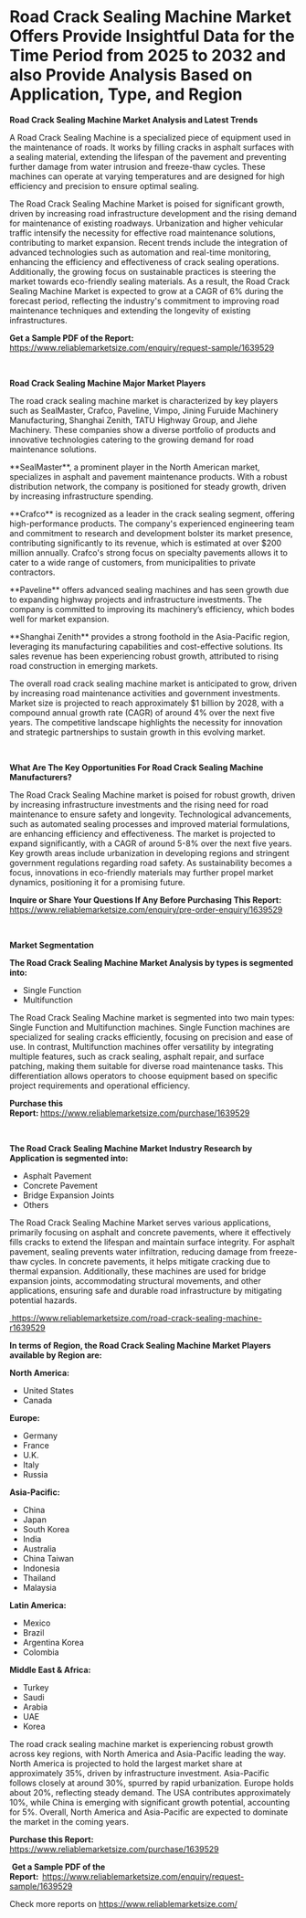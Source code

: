 <p><h1>Road Crack Sealing Machine Market Offers Provide Insightful Data for the Time Period from 2025 to 2032 and also Provide Analysis Based on Application, Type, and Region</h1></p><p><strong>Road Crack Sealing Machine Market Analysis and Latest Trends</strong></p>
<p><p>A Road Crack Sealing Machine is a specialized piece of equipment used in the maintenance of roads. It works by filling cracks in asphalt surfaces with a sealing material, extending the lifespan of the pavement and preventing further damage from water intrusion and freeze-thaw cycles. These machines can operate at varying temperatures and are designed for high efficiency and precision to ensure optimal sealing.</p><p>The Road Crack Sealing Machine Market is poised for significant growth, driven by increasing road infrastructure development and the rising demand for maintenance of existing roadways. Urbanization and higher vehicular traffic intensify the necessity for effective road maintenance solutions, contributing to market expansion. Recent trends include the integration of advanced technologies such as automation and real-time monitoring, enhancing the efficiency and effectiveness of crack sealing operations. Additionally, the growing focus on sustainable practices is steering the market towards eco-friendly sealing materials. As a result, the Road Crack Sealing Machine Market is expected to grow at a CAGR of 6% during the forecast period, reflecting the industry's commitment to improving road maintenance techniques and extending the longevity of existing infrastructures.</p></p>
<p><strong>Get a Sample PDF of the Report:&nbsp;</strong> <a href="https://www.reliablemarketsize.com/enquiry/request-sample/1639529?utm_campaign=3192&utm_medium=2&utm_source=Github&utm_content=ia&utm_term=11042025&utm_id=road-crack-sealing-machine">https://www.reliablemarketsize.com/enquiry/request-sample/1639529</a></p>
<p>&nbsp;</p>
<p><strong>Road Crack Sealing Machine Major Market Players</strong></p>
<p><p>The road crack sealing machine market is characterized by key players such as SealMaster, Crafco, Paveline, Vimpo, Jining Furuide Machinery Manufacturing, Shanghai Zenith, TATU Highway Group, and Jiehe Machinery. These companies show a diverse portfolio of products and innovative technologies catering to the growing demand for road maintenance solutions.</p><p>**SealMaster**, a prominent player in the North American market, specializes in asphalt and pavement maintenance products. With a robust distribution network, the company is positioned for steady growth, driven by increasing infrastructure spending.</p><p>**Crafco** is recognized as a leader in the crack sealing segment, offering high-performance products. The company's experienced engineering team and commitment to research and development bolster its market presence, contributing significantly to its revenue, which is estimated at over $200 million annually. Crafco's strong focus on specialty pavements allows it to cater to a wide range of customers, from municipalities to private contractors.</p><p>**Paveline** offers advanced sealing machines and has seen growth due to expanding highway projects and infrastructure investments. The company is committed to improving its machinery’s efficiency, which bodes well for market expansion.</p><p>**Shanghai Zenith** provides a strong foothold in the Asia-Pacific region, leveraging its manufacturing capabilities and cost-effective solutions. Its sales revenue has been experiencing robust growth, attributed to rising road construction in emerging markets.</p><p>The overall road crack sealing machine market is anticipated to grow, driven by increasing road maintenance activities and government investments. Market size is projected to reach approximately $1 billion by 2028, with a compound annual growth rate (CAGR) of around 4% over the next five years. The competitive landscape highlights the necessity for innovation and strategic partnerships to sustain growth in this evolving market.</p></p>
<p>&nbsp;</p>
<p><strong>What Are The Key Opportunities For Road Crack Sealing Machine Manufacturers?</strong></p>
<p><p>The Road Crack Sealing Machine market is poised for robust growth, driven by increasing infrastructure investments and the rising need for road maintenance to ensure safety and longevity. Technological advancements, such as automated sealing processes and improved material formulations, are enhancing efficiency and effectiveness. The market is projected to expand significantly, with a CAGR of around 5-8% over the next five years. Key growth areas include urbanization in developing regions and stringent government regulations regarding road safety. As sustainability becomes a focus, innovations in eco-friendly materials may further propel market dynamics, positioning it for a promising future.</p></p>
<p><strong>Inquire or Share Your Questions If Any Before Purchasing This Report:</strong> <a href="https://www.reliablemarketsize.com/enquiry/pre-order-enquiry/1639529?utm_campaign=3192&utm_medium=2&utm_source=Github&utm_content=ia&utm_term=11042025&utm_id=road-crack-sealing-machine">https://www.reliablemarketsize.com/enquiry/pre-order-enquiry/1639529</a></p>
<p>&nbsp;</p>
<p><strong>Market Segmentation</strong></p>
<p><strong>The Road Crack Sealing Machine Market Analysis by types is segmented into:</strong></p>
<p><ul><li>Single Function</li><li>Multifunction</li></ul></p>
<p><p>The Road Crack Sealing Machine market is segmented into two main types: Single Function and Multifunction machines. Single Function machines are specialized for sealing cracks efficiently, focusing on precision and ease of use. In contrast, Multifunction machines offer versatility by integrating multiple features, such as crack sealing, asphalt repair, and surface patching, making them suitable for diverse road maintenance tasks. This differentiation allows operators to choose equipment based on specific project requirements and operational efficiency.</p></p>
<p><strong>Purchase this Report:&nbsp;</strong><a href="https://www.reliablemarketsize.com/purchase/1639529?utm_campaign=3192&utm_medium=2&utm_source=Github&utm_content=ia&utm_term=11042025&utm_id=road-crack-sealing-machine">https://www.reliablemarketsize.com/purchase/1639529</a></p>
<p>&nbsp;</p>
<p><strong>The Road Crack Sealing Machine Market Industry Research by Application is segmented into:</strong></p>
<p><ul><li>Asphalt Pavement</li><li>Concrete Pavement</li><li>Bridge Expansion Joints</li><li>Others</li></ul></p>
<p><p>The Road Crack Sealing Machine Market serves various applications, primarily focusing on asphalt and concrete pavements, where it effectively fills cracks to extend the lifespan and maintain surface integrity. For asphalt pavement, sealing prevents water infiltration, reducing damage from freeze-thaw cycles. In concrete pavements, it helps mitigate cracking due to thermal expansion. Additionally, these machines are used for bridge expansion joints, accommodating structural movements, and other applications, ensuring safe and durable road infrastructure by mitigating potential hazards.</p></p>
<p><a href="https://www.reliablemarketsize.com/road-crack-sealing-machine-r1639529?utm_campaign=3192&utm_medium=2&utm_source=Github&utm_content=ia&utm_term=11042025&utm_id=road-crack-sealing-machine">&nbsp;https://www.reliablemarketsize.com/road-crack-sealing-machine-r1639529</a></p>
<p><strong>In terms of Region, the Road Crack Sealing Machine Market Players available by Region are:</strong></p>
<p>
    <p> <strong> North America: </strong>
        <ul>
            <li>United States</li>
            <li>Canada</li>
        </ul>
        </p> 
    <p> <strong> Europe: </strong>
        <ul>
            <li>Germany</li>
            <li>France</li>
            <li>U.K.</li>
            <li>Italy</li>
            <li>Russia</li>
        </ul>
        </p> 
    <p> <strong> Asia-Pacific: </strong>
        <ul>
            <li>China</li>
            <li>Japan</li>
            <li>South Korea</li>
            <li>India</li>
            <li>Australia</li>
            <li>China Taiwan</li>
            <li>Indonesia</li>
            <li>Thailand</li>
            <li>Malaysia</li>
        </ul>
        </p> 
    <p> <strong> Latin America: </strong>
        <ul>
            <li>Mexico</li>
            <li>Brazil</li>
            <li>Argentina Korea</li>
            <li>Colombia</li>
        </ul>
        </p> 
    <p> <strong> Middle East & Africa: </strong>
        <ul>
            <li>Turkey</li>
            <li>Saudi</li>
            <li>Arabia</li>
            <li>UAE</li>
            <li>Korea</li>
        </ul>
    </p>
    </p>
<p><p>The road crack sealing machine market is experiencing robust growth across key regions, with North America and Asia-Pacific leading the way. North America is projected to hold the largest market share at approximately 35%, driven by infrastructure investment. Asia-Pacific follows closely at around 30%, spurred by rapid urbanization. Europe holds about 20%, reflecting steady demand. The USA contributes approximately 10%, while China is emerging with significant growth potential, accounting for 5%. Overall, North America and Asia-Pacific are expected to dominate the market in the coming years.</p></p>
<p><strong>Purchase this Report: </strong><a href="https://www.reliablemarketsize.com/purchase/1639529?utm_campaign=3192&utm_medium=2&utm_source=Github&utm_content=ia&utm_term=11042025&utm_id=road-crack-sealing-machine">https://www.reliablemarketsize.com/purchase/1639529</a></p>
<p>&nbsp;<strong>Get a Sample PDF of the Report:&nbsp;&nbsp;</strong><a href="https://www.reliablemarketsize.com/enquiry/request-sample/1639529?utm_campaign=3192&utm_medium=2&utm_source=Github&utm_content=ia&utm_term=11042025&utm_id=road-crack-sealing-machine">https://www.reliablemarketsize.com/enquiry/request-sample/1639529</a></p>
<p><strong></strong></p>
<p>Check more reports on <a href="https://www.reliablemarketsize.com/?utm_campaign=3192&utm_medium=2&utm_source=Github&utm_content=ia&utm_term=11042025&utm_id=road-crack-sealing-machine">https://www.reliablemarketsize.com/</a></p>